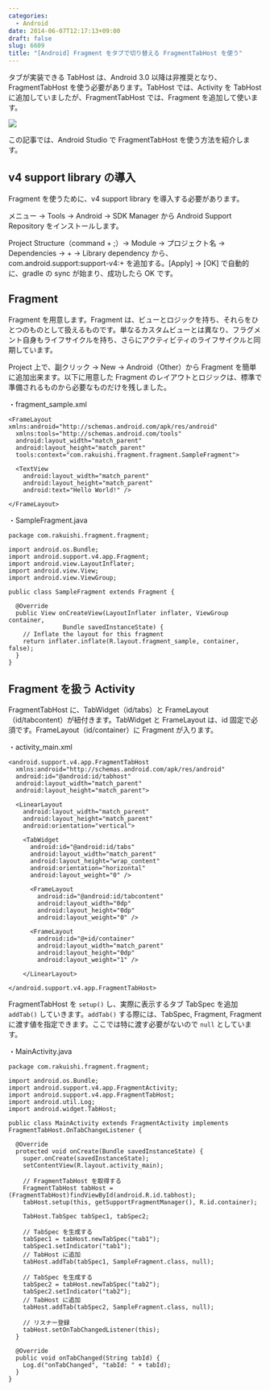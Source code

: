 ```yaml
---
categories:
  - Android
date: 2014-06-07T12:17:13+09:00
draft: false
slug: 6609
title: "[Android] Fragment をタブで切り替える FragmentTabHost を使う"
---
```


タブが実装できる TabHost は、Android 3.0 以降は非推奨となり、FragmentTabHost を使う必要があります。TabHost では、Activity を TabHost に追加していましたが、FragmentTabHost では、Fragment を追加して使います。

![](/images/2014/06/6609_1.png)

この記事では、Android Studio で FragmentTabHost を使う方法を紹介します。

## v4 support library の導入

Fragment を使うために、v4 support library を導入する必要があります。

メニュー → Tools → Android → SDK Manager から Android Support Repository をインストールします。

Project Structure（command + ;）→ Module → プロジェクト名 → Dependencies → + → Library dependency から、com.android.support:support-v4:+ を追加する。[Apply] → [OK] で自動的に、gradle の sync が始まり、成功したら OK です。

## Fragment

Fragment を用意します。Fragment は、ビューとロジックを持ち、それらをひとつのものとして扱えるものです。単なるカスタムビューとは異なり、フラグメント自身もライフサイクルを持ち、さらにアクティビティのライフサイクルと同期しています。

Project 上で、副クリック → New → Android（Other）から Fragment を簡単に追加出来ます。以下に用意した Fragment のレイアウトとロジックは、標準で準備されるものから必要なものだけを残しました。

・fragment_sample.xml

```
<FrameLayout xmlns:android="http://schemas.android.com/apk/res/android"
  xmlns:tools="http://schemas.android.com/tools"
  android:layout_width="match_parent"
  android:layout_height="match_parent"
  tools:context="com.rakuishi.fragment.fragment.SampleFragment">

  <TextView
    android:layout_width="match_parent"
    android:layout_height="match_parent"
    android:text="Hello World!" />

</FrameLayout>
```

・SampleFragment.java

```
package com.rakuishi.fragment.fragment;

import android.os.Bundle;
import android.support.v4.app.Fragment;
import android.view.LayoutInflater;
import android.view.View;
import android.view.ViewGroup;

public class SampleFragment extends Fragment {

  @Override
  public View onCreateView(LayoutInflater inflater, ViewGroup container,
               Bundle savedInstanceState) {
    // Inflate the layout for this fragment
    return inflater.inflate(R.layout.fragment_sample, container, false);
  }
}
```

## Fragment を扱う Activity

FragmentTabHost に、TabWidget（id/tabs）と FrameLayout（id/tabcontent）が紐付きます。TabWidget と FrameLayout は、id 固定で必須です。FrameLayout（id/container）に Fragment が入ります。

・activity_main.xml

```
<android.support.v4.app.FragmentTabHost
  xmlns:android="http://schemas.android.com/apk/res/android"
  android:id="@android:id/tabhost"
  android:layout_width="match_parent"
  android:layout_height="match_parent">

  <LinearLayout
    android:layout_width="match_parent"
    android:layout_height="match_parent"
    android:orientation="vertical">

    <TabWidget
      android:id="@android:id/tabs"
      android:layout_width="match_parent"
      android:layout_height="wrap_content"
      android:orientation="horizontal"
      android:layout_weight="0" />

      <FrameLayout
        android:id="@android:id/tabcontent"
        android:layout_width="0dp"
        android:layout_height="0dp"
        android:layout_weight="0" />

      <FrameLayout
        android:id="@+id/container"
        android:layout_width="match_parent"
        android:layout_height="0dp"
        android:layout_weight="1" />

    </LinearLayout>

</android.support.v4.app.FragmentTabHost>
```

FragmentTabHost を `setup()` し、実際に表示するタブ TabSpec を追加 `addTab()` していきます。`addTab()` する際には、TabSpec, Fragment, Fragment に渡す値を指定できます。ここでは特に渡す必要がないので `null` としています。

・MainActivity.java

```
package com.rakuishi.fragment.fragment;

import android.os.Bundle;
import android.support.v4.app.FragmentActivity;
import android.support.v4.app.FragmentTabHost;
import android.util.Log;
import android.widget.TabHost;

public class MainActivity extends FragmentActivity implements FragmentTabHost.OnTabChangeListener {

  @Override
  protected void onCreate(Bundle savedInstanceState) {
    super.onCreate(savedInstanceState);
    setContentView(R.layout.activity_main);

    // FragmentTabHost を取得する
    FragmentTabHost tabHost = (FragmentTabHost)findViewById(android.R.id.tabhost);
    tabHost.setup(this, getSupportFragmentManager(), R.id.container);

    TabHost.TabSpec tabSpec1, tabSpec2;

    // TabSpec を生成する
    tabSpec1 = tabHost.newTabSpec("tab1");
    tabSpec1.setIndicator("tab1");
    // TabHost に追加
    tabHost.addTab(tabSpec1, SampleFragment.class, null);

    // TabSpec を生成する
    tabSpec2 = tabHost.newTabSpec("tab2");
    tabSpec2.setIndicator("tab2");
    // TabHost に追加
    tabHost.addTab(tabSpec2, SampleFragment.class, null);

    // リスナー登録
    tabHost.setOnTabChangedListener(this);
  }

  @Override
  public void onTabChanged(String tabId) {
    Log.d("onTabChanged", "tabId: " + tabId);
  }
}
```

